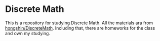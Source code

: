 # Discrete Math

This is a repository for studying Discrete Math. All the materials ara from [hongshin/DiscreteMath](https://github.com/hongshin/DiscreteMath).
Including that, there are homeworks for the class and own my studying.
